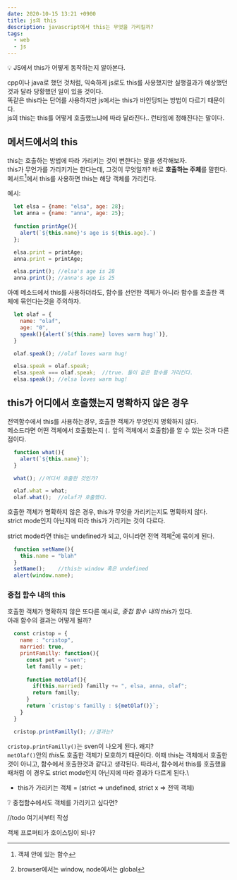 ```yaml
---
date: 2020-10-15 13:21 +0900
title: js의 this
description: javascript에서 this는 무엇을 가리킬까?
tags:
  - web
  - js
---
```


<p class="callout">💡 JS에서 this가 어떻게 동작하는지 알아본다. </p>

cpp이나 java로 했던 것처럼, 익숙하게 js로도 this를 사용했지만 실행결과가 예상했던 것과 달라 당황했던 일이 있을 것이다.\
똑같은 this라는 단어를 사용하지만 js에서는 this가 바인딩되는 방법이 다르기 때문이다.\
<span class="ud"> js의 this는 this를 어떻게 호출했느냐에 따라 달라진다.</span>. 런타임에 정해진다는 말이다.

## 메서드에서의 this

this는 호출하는 방법에 따라 가리키는 것이 변한다는 말을 생각해보자.\
this가 무언가를 가리키기는 한다는데, 그것이 무엇일까? 바로 **호출하는 주체**를 말한다.\
메서드[^1]에서 this를 사용하면 this는 해당 객체를 가리킨다.

예시:

```js
  let elsa = {name: "elsa", age: 28};
  let anna = {name: "anna", age: 25};
  
  function printAge(){
    alert(`${this.name}'s age is ${this.age}.`)
  };

  elsa.print = printAge;
  anna.print = printAge;

  elsa.print(); //elsa's age is 28
  anna.print(); //anna's age is 25
```

아예 메소드에서 this를 사용하더라도,
함수를 선언한 객체가 아니라 함수를 호출한 객체에 묶인다는것을 주의하자. 

```js
  let olaf = {
    name: "olaf",
    age: "0",
    speak(){alert(`${this.name} loves warm hug!`)},
  }

  olaf.speak(); //olaf loves warm hug!

  elsa.speak = olaf.speak;
  elsa.speak === olaf.speak;  //true. 둘이 같은 함수를 가리킨다.
  elsa.speak(); //elsa loves warm hug!
```

## this가 어디에서 호출했는지 명확하지 않은 경우

전역함수에서 this를 사용하는경우, 호출한 객체가 무엇인지 명확하지 않다.\
메소드라면 어떤 객체에서 호출했는지 (`.` 앞의 객체에서 호출함)를 알 수 있는 것과 다른 점이다.

```js
  function what(){
    alert(`${this.name}`);
  }

  what(); //어디서 호출한 것인가?

  olaf.what = what;
  olaf.what();  //olaf가 호출했다.

```

호출한 객체가 명확하지 않은 경우, this가 무엇을 가리키는지도 명확하지 않다.\
strict mode인지 아닌지에 따라 this가 가리키는 것이 다르다.

strict mode라면 this는 undefined가 되고, 아니라면 전역 객체[^2]에 묶이게 된다.

```js
  function setName(){
    this.name = "blah"
  }
  setName();    //this는 window 혹은 undefined
  alert(window.name); 
```

### 중첩 함수 내의 this

호출한 객체가 명확하지 않은 또다른 예시로, *중첩 함수 내의 this*가 있다.\
아래 함수의 결과는 어떻게 될까?

```js
  const cristop = {
    name : "cristop",
    married: true,
    printFamilly: function(){
      const pet = "sven";
      let familly = pet;
      
      function metOlaf(){
        if(this.married) familly += ", elsa, anna, olaf";  
        return familly;
      }
      return `cristop's familly : ${metOlaf()}`;
    }
  }

  cristop.printFamilly(); //결과는?
```

`cristop.printFamilly()`는 sven이 나오게 된다. 왜지?\
`metOlaf()`안의 *this*도 호출한 객체가 모호하기 때문이다. 이때 this는 객체에서 호출한것이 아니고, 함수에서 호출한것과 같다고 생각된다. 따라서, 함수에서 this를 호출했을때처럼 이 경우도 strict mode인지 아닌지에 따라 결과가 다르게 된다.\
- this가 가리키는 객체 = (strict => undefined, strict x => 전역 객체)

<p class = "callout"> ❔ 중첩함수에서도 객체를 가리키고 싶다면? </p>

//todo 
여기서부터 작성








[^1]: 객체 안에 있는 함수
[^2]: browser에서는 window, node에서는 global





객체 프로퍼티가 호이스팅이 되나?

